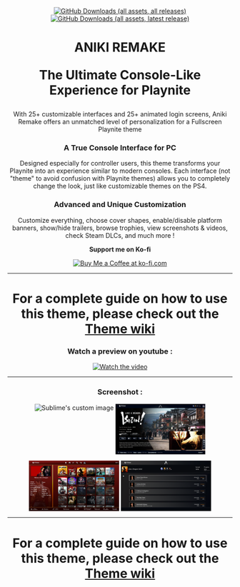 <div align="center">

[![GitHub Downloads (all assets, all releases)](https://img.shields.io/github/downloads/Mike-Aniki/Aniki-Remake/total?style=for-the-badge&label=Total%20Downloads%20for%20All%20Releases&color=blue)]() [![GitHub Downloads (all assets, latest release)](https://img.shields.io/github/downloads/Mike-Aniki/Aniki-Remake/latest/total?style=for-the-badge&label=Total%20Downloads%20for%20the%20Latest%20Release&color=blue)]()

</div>

<div align="center">

<h1 align="center">
ANIKI REMAKE 

The Ultimate Console-Like Experience for Playnite
</h1>
</div>

<div align="center">

With 25+ customizable interfaces and 25+ animated login screens, Aniki Remake offers an unmatched level of personalization for a Fullscreen Playnite theme

### **A True Console Interface for PC**

Designed especially for controller users, this theme transforms your Playnite into an experience similar to modern consoles. Each interface (not "theme" to avoid confusion with Playnite themes) allows you to completely change the look, just like customizable themes on the PS4.

### **Advanced and Unique Customization**

Customize everything, choose cover shapes, enable/disable platform banners, show/hide trailers, browse trophies, view screenshots & videos, check Steam DLCs, and much more !

**Support me on Ko-fi**

<a href='https://ko-fi.com/W7W1Y9DRB' target='_blank'><img height='36' style='border:0px;height:36px;' src='https://storage.ko-fi.com/cdn/kofi5.png?v=3' border='0' alt='Buy Me a Coffee at ko-fi.com' /></a>

</div>

---
<div align="center">
	
# **For a complete guide on how to use this theme, please check out the [Theme wiki](https://github.com/Mike-Aniki/Aniki-ReMake/wiki/Guide)**

</div>

<div align="center">

### **Watch a preview on youtube :** ###
	
[![Watch the video](https://img.youtube.com/vi/ufdmxC72G-U/0.jpg)](https://www.youtube.com/watch?v=ufdmxC72G-U&t)

</div>

---

<div align="center">
	
### **Screenshot :** ###
	
</div>

<p align="Center">
	<img align="top" src="https://github.com/Mike-Aniki/Aniki-ReMake/blob/main/Images/MainViewSquare.png?raw=true" alt="Sublime's custom image" width="40%" />
	<img align="top" src="https://github.com/Mike-Aniki/Aniki-ReMake/blob/main/Images/DetailsViewMiniTrailer.png?raw=true" alt="Sublime's custom image" width="40%" />
</Div>

<p align="Center">
	<img align="top" src="https://github.com/Mike-Aniki/Aniki-ReMake/blob/main/Images/ViewVertical.png?raw=true" alt="Sublime's custom image" width="40%" />
	<img align="top" src="https://github.com/Mike-Aniki/Aniki-ReMake/blob/main/Images/ViewSuccess.png?raw=true" alt="Sublime's custom image" width="40%" />
</p>

---

<div align="center">
	
# **For a complete guide on how to use this theme, please check out the [Theme wiki](https://github.com/Mike-Aniki/Aniki-ReMake/wiki/Guide)**

</div>



